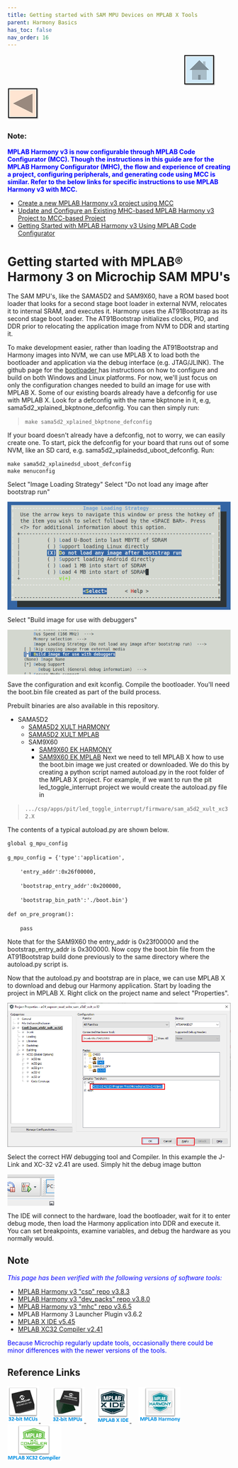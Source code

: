 ```yaml
---
title: Getting started with SAM MPU Devices on MPLAB X Tools
parent: Harmony Basics
has_toc: false
nav_order: 16
---
```


&nbsp;&nbsp;&nbsp;&nbsp;&nbsp;&nbsp;&nbsp;&nbsp;&nbsp;&nbsp;&nbsp;&nbsp;&nbsp;&nbsp;&nbsp;&nbsp;&nbsp;&nbsp;&nbsp;&nbsp;&nbsp;&nbsp;&nbsp;&nbsp;&nbsp;&nbsp;&nbsp;&nbsp; &nbsp;&nbsp;&nbsp;&nbsp;&nbsp;&nbsp;&nbsp;&nbsp;&nbsp;&nbsp;&nbsp;&nbsp;&nbsp;&nbsp;&nbsp;&nbsp;&nbsp;&nbsp;&nbsp;&nbsp;&nbsp;&nbsp;&nbsp;&nbsp;&nbsp;&nbsp;&nbsp;&nbsp;&nbsp;&nbsp;&nbsp;&nbsp;&nbsp;&nbsp;&nbsp;&nbsp;&nbsp;&nbsp;&nbsp;&nbsp;&nbsp;&nbsp;&nbsp;&nbsp;&nbsp;&nbsp;&nbsp;&nbsp;&nbsp;&nbsp;&nbsp;&nbsp;&nbsp;&nbsp;&nbsp;&nbsp;&nbsp;&nbsp;&nbsp;&nbsp;&nbsp;&nbsp;&nbsp;&nbsp;&nbsp;&nbsp;&nbsp;&nbsp;&nbsp;&nbsp;&nbsp;&nbsp;[<img src="../../r_images/quick_home.png" title="Home">](../../../readme.md) [<img src="../../r_images/quick_back.png"  title="Back">](../readme.md)


### Note:
<span style="color:blue"> **MPLAB Harmony v3 is now configurable through MPLAB Code Configurator (MCC). Though the instructions in this guide are for the MPLAB Harmony Configurator (MHC), the flow and experience of creating a project, configuring peripherals, and generating code using MCC is similar. Refer to the below links for specific instructions to use MPLAB Harmony v3 with MCC.**</span>
- [Create a new MPLAB Harmony v3 project using MCC](https://microchipdeveloper.com/harmony3:getting-started-training-module-using-mcc)
- [Update and Configure an Existing MHC-based MPLAB Harmony v3 Project to MCC-based Project](https://microchipdeveloper.com/harmony3:update-and-configure-existing-mhc-proj-to-mcc-proj)
- [Getting Started with MPLAB Harmony v3 Using MPLAB Code Configurator](https://www.youtube.com/watch?v=KdhltTWaDp0)



# Getting started with MPLAB® Harmony 3 on Microchip SAM MPU's
The SAM MPU's, like the SAMA5D2 and SAM9X60, have a ROM based boot loader that
looks for a second stage boot loader in external NVM, relocates it to internal
SRAM, and executes it. Harmony uses the AT91Bootstrap as its second stage boot
loader. The AT91Bootstrap initializes clocks, PIO, and DDR prior to relocating
the application image from NVM to DDR and starting it.

To make development easier, rather than loading the AT91Bootstrap and Harmony
images into NVM, we can use MPLAB X to load both the bootloader and application
via the debug interface (e.g. JTAG/JLINK).  The github page for the <a href="https://github.com/linux4sam/at91bootstrap" target="_blank">bootloader </a> has instructions on how
to configure and build on both Windows and Linux platforms.  For now, we'll just
focus on only the configuration changes needed to build an image for use with MPLAB X.
Some of our existing boards already have a defconfig for use with MPLAB X.  Look
for a defconfig with the name bkptnone in it, e.g, sama5d2_xplained_bkptnone_defconfig.
You can then simply run:
>`make sama5d2_xplained_bkptnone_defconfig`

If your board doesn't already have a defconfig, not to worry, we can easily
create one.  To start, pick the defconfig for your board that runs out of some
NVM, like an SD card, e.g. sama5d2_xplainedsd_uboot_defconfig.  Run:

```
make sama5d2_xplainedsd_uboot_defconfig
make menuconfig
```

Select "Image Loading Strategy"
Select "Do not load any image after bootstrap run"

<img src = "images/no_load.png" align="middle">

Select "Build image for use with debuggers"

<img src = "images/debuggers.png" align="middle">

Save the configuration and exit kconfig.  Compile the bootloader.  You'll need
the boot.bin file created as part of the build process.

Prebuilt binaries are also available in this repository.
* SAMA5D2
    * <a href="https://github.com/Microchip-MPLAB-Harmony/csp/wiki/binaries/sama5d2/xplained/sdcard/boot.bin" target="_blank">SAMA5D2 XULT HARMONY</a>
    * <a href="https://github.com/Microchip-MPLAB-Harmony/csp/wiki/binaries/sama5d2/xplained/mplab/boot.bin" target="_blank">SAMA5D2 XULT MPLAB</a>
  * SAM9X60
    * <a href="https://github.com/Microchip-MPLAB-Harmony/csp/wiki/binaries/sam9x60/ek/sdcard/boot.bin" target="_blank">SAM9X60 EK HARMONY</a>
    * <a href="https://github.com/Microchip-MPLAB-Harmony/csp/wiki/binaries/sam9x60/ek/mplab/boot.bin" target="_blank">SAM9X60 EK MPLAB</a> Next we need to tell MPLAB X how to use the boot.bin image we just created or
downloaded.  We do this by creating a python script named autoload.py in the
root folder of the MPLAB X project.  For example, if we want to run the pit
led_toggle_interrupt project we would create the autoload.py file in

>`.../csp/apps/pit/led_toggle_interrupt/firmware/sam_a5d2_xult_xc32.X`

The contents of a typical autoload.py are shown below.

```
global g_mpu_config

g_mpu_config = {'type':'application',

    'entry_addr':0x26f00000,

    'bootstrap_entry_addr':0x200000,

    'bootstrap_bin_path':'./boot.bin'}

def on_pre_program():

    pass
```
Note that for the SAM9X60 the entry_addr is 0x23f00000 and the
bootstrap_entry_addr is 0x300000.
Now copy the boot.bin file from the AT91Bootstrap build done previously to the
same directory where the autoload.py script is.

Now that the autoload.py and bootstrap are in place, we can use MPLAB X to
download and debug our Harmony application.  Start by loading the project in
MPLAB X. Right click on the project name and select "Properties".

<img src = "images/properties.png" align="middle">

Select the correct HW debugging tool and Compiler.  In this example the J-Link
and XC-32 v2.41 are used.  Simply hit the debug image button

<img src = "images/debug_image.png" align="middle">

The IDE will connect to the hardware, load the bootloader, wait for it to enter
debug mode, then load the Harmony application into DDR and execute it.  You can
set breakpoints, examine variables, and debug the hardware as you normally
would.

## Note
<span style="color:blue"> *This page has been verified with the following versions of software tools:*</span>
- [MPLAB Harmony v3 "csp" repo v3.8.3](https://github.com/Microchip-MPLAB-Harmony/csp/releases/tag/v3.8.3)
- [MPLAB Harmony v3 "dev_packs" repo v3.8.0](https://github.com/Microchip-MPLAB-Harmony/dev_packs/releases/tag/v3.8.0)
- [MPLAB Harmony v3 "mhc" repo v3.6.5](https://github.com/Microchip-MPLAB-Harmony/mhc/releases/tag/v3.6.5)
- MPLAB Harmony 3 Launcher Plugin v3.6.2
- [MPLAB X IDE v5.45](https://www.microchip.com/mplab/mplab-x-ide)
- [MPLAB XC32 Compiler v2.41](https://www.microchip.com/mplab/compilers)

<span style="color:blue"> Because Microchip regularly update tools, occasionally there could be minor differences with the newer versions of the tools. </span>

## Reference Links
[<a href="https://www.microchip.com/design-centers/32-bit" target="_blank"> <img src="../../r_images/32_bit_mcus.png"> </a>]()  &nbsp; &nbsp; &nbsp; [<a href="https://www.microchip.com/design-centers/32-bit-mpus" target="_blank"> <img src="../../r_images/32_bit_mpus.png"> </a>]()  &nbsp; &nbsp; &nbsp; [<a href="https://www.microchip.com/mplab/mplab-x-ide" target="_blank"> <img src="../../r_images/mplab_x_ide.png"> </a>]()  &nbsp; &nbsp; [<a href="https://www.microchip.com/mplab/mplab-harmony" target="_blank"> <img src="../../r_images/mplab_harmony.png"> </a>]() [<a href="https://www.microchip.com/mplab/compilers" target="_blank"> <img src="../../r_images/mplab_compiler.png"> </a>]()  
